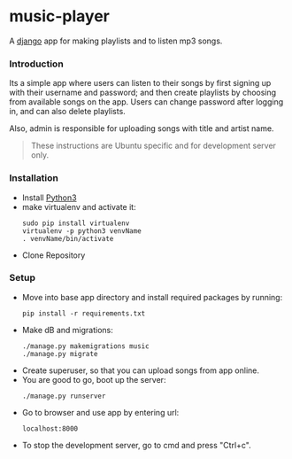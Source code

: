 # music-player

A [django](https://www.djangoproject.com/) app for making playlists and to listen mp3 songs.

### Introduction

Its a simple app where users can listen to their songs by first signing up with their username and password; and then create playlists by choosing from available songs on the app.
Users can change password after logging in, and can also delete playlists.

Also, admin is responsible for uploading songs with title and artist name.

> These instructions are Ubuntu specific and for development server only.

### Installation

* Install [Python3](https://www.digitalocean.com/community/tutorials/how-to-install-python-3-and-set-up-a-local-programming-environment-on-ubuntu-16-04)
* make virtualenv and activate it:
    ```
    sudo pip install virtualenv
    virtualenv -p python3 venvName
    . venvName/bin/activate
    ```
* Clone Repository

### Setup

* Move into base app directory and install required packages by running:
    ```
    pip install -r requirements.txt
    ```
* Make dB and migrations:
    ```
    ./manage.py makemigrations music
    ./manage.py migrate
    ``` 
* Create superuser, so that you can upload songs from app online.
* You are good to go, boot up the server:
    ```
    ./manage.py runserver
    ```
* Go to browser and use app by entering url:
    ```
    localhost:8000
    ```
* To stop the development server, go to cmd and press "Ctrl+c".
